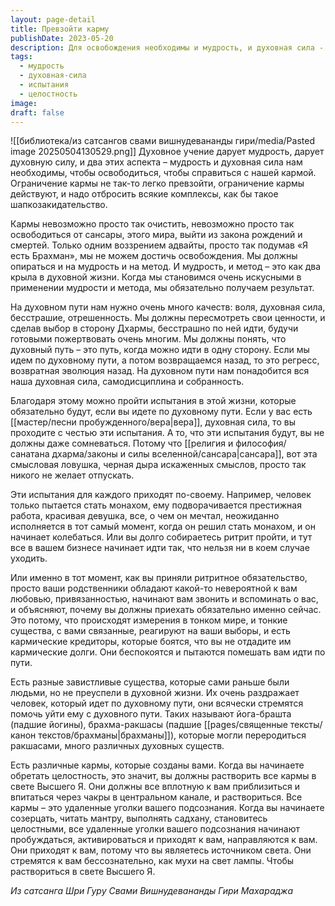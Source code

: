 ```yaml
---
layout: page-detail
title: Превзойти карму
publishDate: 2023-05-20
description: Для освобождения необходимы и мудрость, и духовная сила - только их сочетание позволяет преодолеть ограничения кармы и сансары. На пути неизбежны испытания, которые требуют воли, отрешённости и самодисциплины. Все кармы активируются при продвижении, но растворяются в свете Высшего Я через целостность, практику и веру.
tags:
  - мудрость
  - духовная-сила
  - испытания
  - целостность
image: 
draft: false
---
```

![[библиотека/из сатсангов свами вишнудевананды гири/media/Pasted image 20250504130529.png]]
 Духовное учение дарует мудрость, дарует духовную силу, и два этих аспекта – мудрость и духовная сила нам необходимы, чтобы освободиться, чтобы справиться с нашей кармой. Ограничение кармы не так-то легко превзойти, ограничение кармы действуют, и надо отбросить всякие комплексы, как бы такое шапкозакидательство.

 Кармы невозможно просто так очистить, невозможно просто так освободиться от сансары, этого мира, выйти из закона рождений и смертей. Только одним воззрением адвайты, просто так подумав «Я есть Брахман», мы не можем достичь освобождения. Мы должны опираться и на мудрость и на метод. И мудрость, и метод – это как два крыла в духовной жизни. Когда мы становимся очень искусными в применении мудрости и метода, мы обязательно получаем результат.

 На духовном пути нам нужно очень много качеств: воля, духовная сила, бесстрашие, отрешенность. Мы должны пересмотреть свои ценности, и сделав выбор в сторону Дхармы, бесстрашно по ней идти, будучи готовыми пожертвовать очень многим. Мы должны понять, что духовный путь – это путь, когда можно идти в одну сторону. Если мы идем по духовному пути, а потом возвращаемся назад, то это регресс, возвратная эволюция назад. На духовном пути нам понадобится вся наша духовная сила, самодисциплина и собранность.

 Благодаря этому можно пройти испытания в этой жизни, которые обязательно будут, если вы идете по духовному пути. Если у вас есть [[мастер/песни пробужденного/вера|вера]], духовная сила, то вы проходите с честью эти испытания. А то, что эти испытания будут, вы не должны даже сомневаться. Потому что [[религия и философия/санатана дхарма/законы и силы вселенной/сансара|сансара]], вот эта смысловая ловушка, черная дыра искаженных смыслов, просто так никого не желает отпускать.

 Эти испытания для каждого приходят по-своему. Например, человек только пытается стать монахом, ему подворачивается престижная работа, красивая девушка, все, о чем он мечтал, неожиданно исполняется в тот самый момент, когда он решил стать монахом, и он начинает колебаться. Или вы долго собираетесь ритрит пройти, и тут все в вашем бизнесе начинает идти так, что нельзя ни в коем случае уходить.

 Или именно в тот момент, как вы приняли ритритное обязательство, просто ваши родственники обладают какой-то невероятной к вам любовью, привязанностью, начинают вам звонить и вспоминать о вас, и объясняют, почему вы должны приехать обязательно именно сейчас. Это потому, что происходят измерения в тонком мире, и тонкие существа, с вами связанные, реагируют на ваши выборы, и есть кармические кредиторы, которые боятся, что вы не отдадите им кармические долги. Они беспокоятся и пытаются помешать вам идти по пути.

 Есть разные завистливые существа, которые сами раньше были людьми, но не преуспели в духовной жизни. Их очень раздражает человек, который идет по духовному пути, они всячески стремятся помочь уйти ему с духовного пути. Таких называют йога-брашта (падшие йогины), брахма-ракшасы (падшие [[pages/священные тексты/канон текстов/брахманы|брахманы]]), которые могли переродиться ракшасами, много различных духовных существ.

 Есть различные кармы, которые созданы вами. Когда вы начинаете обретать целостность, это значит, вы должны растворить все кармы в свете Высшего Я. Они должны все вплотную к вам приблизиться и впитаться через чакры в центральном канале, и раствориться. Все кармы – это удаленные уголки вашего подсознания. Когда вы начинаете созерцать, читать мантру, выполнять садхану, становитесь целостными, все удаленные уголки вашего подсознания начинают пробуждаться, активироваться и приходят к вам, направляются к вам. Они приходят к вам, потому что вы являетесь источником света. Они стремятся к вам бессознательно, как мухи на свет лампы. Чтобы раствориться в свете Высшего Я.

*Из сатсанга Шри Гуру Свами Вишнудевананды Гири Махараджа*